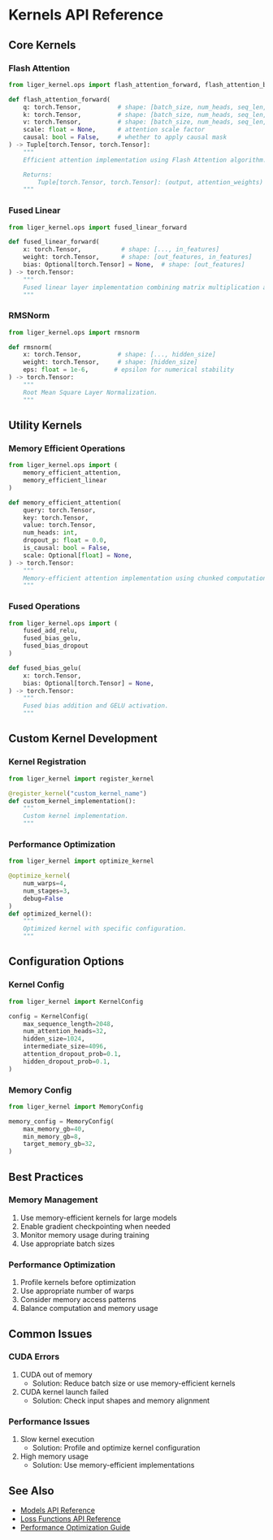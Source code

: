 # Kernels API Reference

## Core Kernels

### Flash Attention
```python
from liger_kernel.ops import flash_attention_forward, flash_attention_backward

def flash_attention_forward(
    q: torch.Tensor,          # shape: [batch_size, num_heads, seq_len, head_dim]
    k: torch.Tensor,          # shape: [batch_size, num_heads, seq_len, head_dim]
    v: torch.Tensor,          # shape: [batch_size, num_heads, seq_len, head_dim]
    scale: float = None,      # attention scale factor
    causal: bool = False,     # whether to apply causal mask
) -> Tuple[torch.Tensor, torch.Tensor]:
    """
    Efficient attention implementation using Flash Attention algorithm.

    Returns:
        Tuple[torch.Tensor, torch.Tensor]: (output, attention_weights)
    """
```

### Fused Linear
```python
from liger_kernel.ops import fused_linear_forward

def fused_linear_forward(
    x: torch.Tensor,           # shape: [..., in_features]
    weight: torch.Tensor,      # shape: [out_features, in_features]
    bias: Optional[torch.Tensor] = None,  # shape: [out_features]
) -> torch.Tensor:
    """
    Fused linear layer implementation combining matrix multiplication and bias.
    """
```

### RMSNorm
```python
from liger_kernel.ops import rmsnorm

def rmsnorm(
    x: torch.Tensor,          # shape: [..., hidden_size]
    weight: torch.Tensor,     # shape: [hidden_size]
    eps: float = 1e-6,       # epsilon for numerical stability
) -> torch.Tensor:
    """
    Root Mean Square Layer Normalization.
    """
```

## Utility Kernels

### Memory Efficient Operations
```python
from liger_kernel.ops import (
    memory_efficient_attention,
    memory_efficient_linear
)

def memory_efficient_attention(
    query: torch.Tensor,
    key: torch.Tensor,
    value: torch.Tensor,
    num_heads: int,
    dropout_p: float = 0.0,
    is_causal: bool = False,
    scale: Optional[float] = None,
) -> torch.Tensor:
    """
    Memory-efficient attention implementation using chunked computation.
    """
```

### Fused Operations
```python
from liger_kernel.ops import (
    fused_add_relu,
    fused_bias_gelu,
    fused_bias_dropout
)

def fused_bias_gelu(
    x: torch.Tensor,
    bias: Optional[torch.Tensor] = None,
) -> torch.Tensor:
    """
    Fused bias addition and GELU activation.
    """
```

## Custom Kernel Development

### Kernel Registration
```python
from liger_kernel import register_kernel

@register_kernel("custom_kernel_name")
def custom_kernel_implementation():
    """
    Custom kernel implementation.
    """
```

### Performance Optimization
```python
from liger_kernel import optimize_kernel

@optimize_kernel(
    num_warps=4,
    num_stages=3,
    debug=False
)
def optimized_kernel():
    """
    Optimized kernel with specific configuration.
    """
```

## Configuration Options

### Kernel Config
```python
from liger_kernel import KernelConfig

config = KernelConfig(
    max_sequence_length=2048,
    num_attention_heads=32,
    hidden_size=1024,
    intermediate_size=4096,
    attention_dropout_prob=0.1,
    hidden_dropout_prob=0.1,
)
```

### Memory Config
```python
from liger_kernel import MemoryConfig

memory_config = MemoryConfig(
    max_memory_gb=40,
    min_memory_gb=8,
    target_memory_gb=32,
)
```

## Best Practices

### Memory Management
1. Use memory-efficient kernels for large models
2. Enable gradient checkpointing when needed
3. Monitor memory usage during training
4. Use appropriate batch sizes

### Performance Optimization
1. Profile kernels before optimization
2. Use appropriate number of warps
3. Consider memory access patterns
4. Balance computation and memory usage

## Common Issues

### CUDA Errors
1. CUDA out of memory
   - Solution: Reduce batch size or use memory-efficient kernels
2. CUDA kernel launch failed
   - Solution: Check input shapes and memory alignment

### Performance Issues
1. Slow kernel execution
   - Solution: Profile and optimize kernel configuration
2. High memory usage
   - Solution: Use memory-efficient implementations

## See Also
- [Models API Reference](models.md)
- [Loss Functions API Reference](losses.md)
- [Performance Optimization Guide](../guides/performance-optimization.md)
